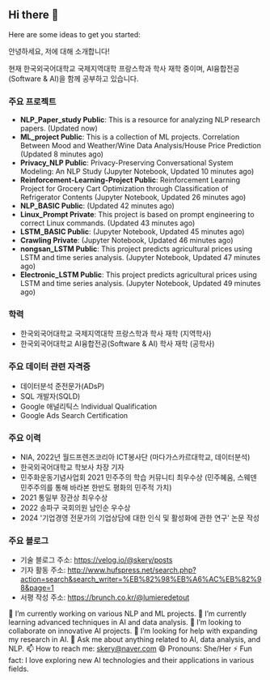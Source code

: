 
## Hi there 👋

Here are some ideas to get you started:

안녕하세요, 저에 대해 소개합니다!

현재 한국외국어대학교 국제지역대학 프랑스학과 학사 재학 중이며, AI융합전공(Software & AI)을 함께 공부하고 있습니다.

### 주요 프로젝트
- **NLP_Paper_study Public**: This is a resource for analyzing NLP research papers. (Updated now)
- **ML_project Public**: This is a collection of ML projects. Correlation Between Mood and Weather/Wine Data Analysis/House Price Prediction (Updated 8 minutes ago)
- **Privacy_NLP Public**: Privacy-Preserving Conversational System Modeling: An NLP Study (Jupyter Notebook, Updated 10 minutes ago)
- **Reinforcement-Learning-Project Public**: Reinforcement Learning Project for Grocery Cart Optimization through Classification of Refrigerator Contents (Jupyter Notebook, Updated 26 minutes ago)
- **NLP_BASIC Public**: (Updated 42 minutes ago)
- **Linux_Prompt Private**: This project is based on prompt engineering to correct Linux commands. (Updated 43 minutes ago)
- **LSTM_BASIC Public**: (Jupyter Notebook, Updated 45 minutes ago)
- **Crawling Private**: (Jupyter Notebook, Updated 46 minutes ago)
- **nongsan_LSTM Public**: This project predicts agricultural prices using LSTM and time series analysis. (Jupyter Notebook, Updated 47 minutes ago)
- **Electronic_LSTM Public**: This project predicts agricultural prices using LSTM and time series analysis. (Jupyter Notebook, Updated 49 minutes ago)

### 학력
- 한국외국어대학교 국제지역대학 프랑스학과 학사 재학 (지역학사)
- 한국외국어대학교 AI융합전공(Software & AI) 학사 재학 (공학사)

### 주요 데이터 관련 자격증
- 데이터분석 준전문가(ADsP)
- SQL 개발자(SQLD)
- Google 애널리틱스 Individual Qualification
- Google Ads Search Certification
  
### 주요 이력
- NIA, 2022년 월드프렌즈코리아 ICT봉사단 (마다가스카르대학교, 데이터분석)
- 한국외국어대학교 학보사 차장 기자
- 민주화운동기념사업회 2021 민주주의 학습 커뮤니티 최우수상 (민주혜움, 스웨덴 민주주의를 통해 바라본 한반도 평화의 민주적 가치)
- 2021 통일부 장관상 최우수상
- 2022 송파구 국회의원 남인순 우수상
- 2024 '기업경영 전문가의 기업상담에 대한 인식 및 활성화에 관한 연구' 논문 작성

### 주요 블로그
- 기술 블로그 주소: https://velog.io/@skery/posts
- 기자 활동 주소: http://www.hufspress.net/search.php?action=search&search_writer=%EB%82%98%EB%A6%AC%EB%82%98&page=1
- 서평 작성 주소: https://brunch.co.kr/@lumieredetout

🔭 I’m currently working on various NLP and ML projects.
🌱 I’m currently learning advanced techniques in AI and data analysis.
👯 I’m looking to collaborate on innovative AI projects.
🤔 I’m looking for help with expanding my research in AI.
💬 Ask me about anything related to AI, data analysis, and NLP.
📫 How to reach me: skery@naver.com
😄 Pronouns: She/Her
⚡ Fun fact: I love exploring new AI technologies and their applications in various fields.


